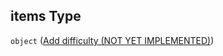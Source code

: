 ## items Type

`object` ([Add difficulty (NOT YET IMPLEMENTED)](generic-properties-difficulty-properties-add-difficulty-add-difficulty-not-yet-implemented.md))

